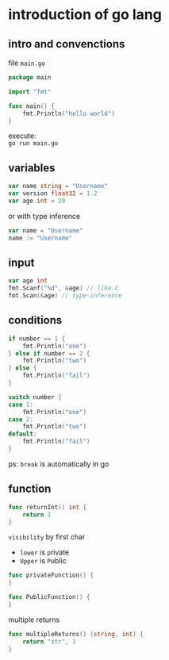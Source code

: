 # introduction of go lang

## intro and convenctions 

file `main.go`
```go
package main

import "fmt"

func main() {
	fmt.Println("hello world")
}
```

execute:   
    `go run main.go`

## variables

```go
var name string = "Username" 
var version float32 = 1.2
var age int = 20
```

or with type inference

```go
var name = "Username"
name := "Username"
```

## input

```go
var age int
fmt.Scanf("%d", &age) // like C
fmt.Scan(&age) // type-inference
```

## conditions

```go
if number == 1 {
    fmt.Println("one")
} else if number == 2 {
    fmt.Println("two")
} else {
    fmt.Println("fail")
}
```

```go
switch number {
case 1:
    fmt.Println("one")
case 2:
    fmt.Println("two")
default:
    fmt.Println("fail")
}
```
ps: `break` is automatically in go

## function

```go
func returnInt() int {
    return 1
}
```
`visibility` by first char 
- `lower` is `p`rivate
- `Upper` is `P`ublic

```go
func privateFunction() {   
}

func PublicFunction() {   
}
```

multiple returns

```go
func multipleReturns() (string, int) {
	return "str", 1
}
```